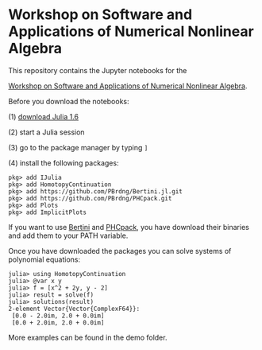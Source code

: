 # Workshop on Software and Applications of Numerical Nonlinear Algebra

This repository contains the Jupyter notebooks for the

  [Workshop on Software and Applications of Numerical Nonlinear Algebra](https://www.mis.mpg.de/calendar/conferences/2021/sanna2021.html).

Before you download the notebooks:

(1) [download Julia 1.6](https://julialang.org/downloads/)

(2) start a Julia session

(3) go to the package manager by typing `]`

(4) install the following packages:

```julia-repl
pkg> add IJulia
pkg> add HomotopyContinuation
pkg> add https://github.com/PBrdng/Bertini.jl.git
pkg> add https://github.com/PBrdng/PHCpack.git
pkg> add Plots
pkg> add ImplicitPlots
```

If you want to use [Bertini](https://bertini.nd.edu) and [PHCpack](http://homepages.math.uic.edu/~jan/PHCpack/phcpack.html), you have download their binaries and add them to your PATH variable.

Once you have downloaded the packages you can solve systems of polynomial equations:
```julia-repl
julia> using HomotopyContinuation
julia> @var x y
julia> f = [x^2 + 2y, y - 2]
julia> result = solve(f)
julia> solutions(result)
2-element Vector{Vector{ComplexF64}}:
 [0.0 - 2.0im, 2.0 + 0.0im]
 [0.0 + 2.0im, 2.0 + 0.0im]
```
More examples can be found in the demo folder.

